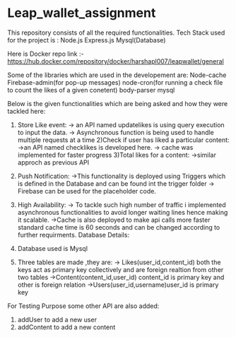 # Leap_wallet_assignment

This repository consists of all the required functionalities.
Tech Stack used for the project is :
Node.js
Express.js
Mysql(Database)

Here is Docker repo link :- https://hub.docker.com/repository/docker/harshapl007/leapwallet/general

Some of the libraries which are used in the developement are:
Node-cache
Firebase-admin(for pop-up messages)
node-cron(for running a check file to count the likes of a given conetent)
body-parser
mysql


Below is the given functionalities which are being asked and how they were tackled here:
1) Store Like event:
   -> an API named updatelikes is using query execution to input the data.
   -> Asynchronous function is being used to handle multiple requests at a time 
2)Check if user has liked a particular content:
  ->an API named checklikes is developed here.
  -> cache was implemented for faster progress
3)Total likes for a content:
  ->similar approch as previous API

4) Push Notification:
   ->This functionality is deployed using Triggers which is defined in the Database and can be found int the trigger folder
   -> Firebase can be used for the placeholder code.
5) High Availability:
   -> To tackle such high number of traffic i implemented asynchronous functionalities to avoid longer waiting lines hence making        it scalable.
   ->Cache is also deployed to make api calls more faster standard cache time is 60 seconds and can be changed according to further requirments.
Database Details:
1) Database used is  Mysql
2) Three tables are made ,they are:
      -> Likes(user_id,content_id) both the keys act as primary key collectively and are foreign realtion from other two tables
      ->Content(content_id,user_id) content_id is primary key and other is foreign relation
      ->Users(user_id,username)user_id is primary key
   
For Testing Purpose some other API are also added:
1) addUser to add a new user
2) addContent to add a new content
   
